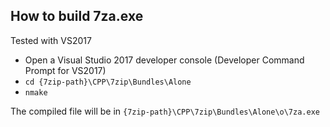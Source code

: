 ## How to build 7za.exe

Tested with VS2017

- Open a Visual Studio 2017 developer console (Developer Command Prompt for VS2017)
- `cd {7zip-path}\CPP\7zip\Bundles\Alone`
- `nmake`

The compiled file will be in `{7zip-path}\CPP\7zip\Bundles\Alone\o\7za.exe`
